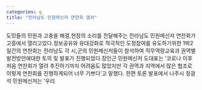 ```yaml
---
categories: g
title: "전라남도 민원메신저 연찬회 열려"
---
```

도민들의 민원과 고충을 해결,현장의 소리를 전달해주는 전라남도 민원메신저 연찬회가 고흥에서 열리고있다.정보공유와 유대강화로 적극적인 도정참여를 유도하기위한 1박2일간의 연찬회는 전라남도 각 시,군의 민원메신저들이 참석하여 직무역량교육과 권역별 발전방안에대한 토의 및 발표가 진행되었다.장인근 민원메신저 도대표는 &#39;코로나 이후 처음 연찬회가 열려 추진하기까지 어려움도 많았지만 각 권역과 지역에서 많은 협조로 이렇게 연찬회를 진행하게되어 너무 기쁘다&#39;고 말했다. 한편 토론 발표에서 나주시 정광석 민원메신저는 &#39;우리